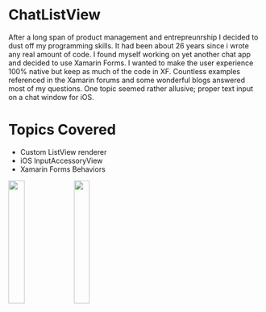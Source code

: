 # ChatListView

After a long span of product management and entrepreunrship I decided to dust off my programming skills.  It had been about 26 years since i wrote any real amount of code.  I found myself working on yet another chat app and decided to use Xamarin Forms.  I wanted to make the user experience 100% native but keep as much of the code in XF.  Countless examples referenced in the Xamarin forums and some wonderful blogs answered most of my questions.  One topic seemed rather allusive; proper text input on a chat window for iOS.

# Topics Covered
 * Custom ListView renderer 
 * iOS InputAccessoryView 
 * Xamarin Forms Behaviors 

<img src="https://github.com/bbkillen/ChatListView/blob/master/example1.png" width="25%" height="25%" />
<img src="https://github.com/bbkillen/ChatListView/blob/master/example1.png" width="25%" height="25%" />
